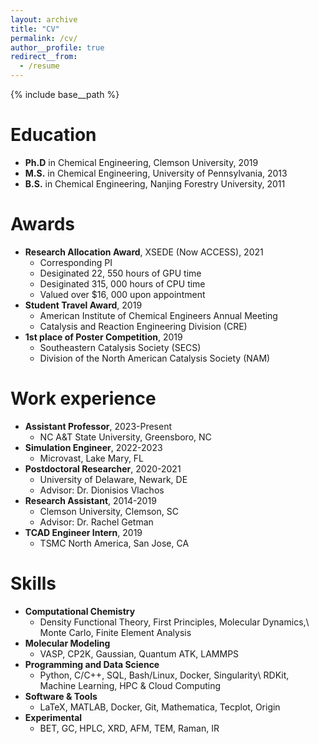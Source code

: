 ```yaml
---
layout: archive
title: "CV"
permalink: /cv/
author__profile: true
redirect__from:
  - /resume
---
```


{% include base__path %}

Education
======
* __Ph.D__ in Chemical Engineering, Clemson University, 2019
* __M.S.__ in Chemical Engineering, University of Pennsylvania, 2013
* __B.S.__ in Chemical Engineering, Nanjing Forestry University, 2011

Awards
======
* __Research Allocation Award__, XSEDE (Now ACCESS), 2021
  * Corresponding PI
  * Desiginated 22, 550 hours of GPU time
  * Desiginated 315, 000 hours of CPU time
  * Valued over \$16, 000 upon appointment
* __Student Travel Award__, 2019
  * American Institute of Chemical Engineers Annual Meeting
  * Catalysis and Reaction Engineering Division (CRE)
* __1st place of Poster Competition__, 2019
  * Southeastern Catalysis Society (SECS)
  * Division of the North American Catalysis Society (NAM)

Work experience
======
* __Assistant Professor__, 2023-Present
  * NC A&T State University, Greensboro, NC
* __Simulation Engineer__, 2022-2023
  * Microvast, Lake Mary, FL
* __Postdoctoral Researcher__, 2020-2021
  * University of Delaware, Newark, DE
  * Advisor: Dr. Dionisios Vlachos
* __Research Assistant__, 2014-2019
  * Clemson University, Clemson, SC
  * Advisor: Dr. Rachel Getman
* __TCAD Engineer Intern__, 2019
  * TSMC North America, San Jose, CA

Skills
======
* __Computational Chemistry__
  * Density Functional Theory, First Principles, Molecular Dynamics,\\
    Monte Carlo, Finite Element Analysis
* __Molecular Modeling__
  * VASP, CP2K, Gaussian, Quantum ATK, LAMMPS
* __Programming and Data Science__
  * Python, C/C++, SQL, Bash/Linux, Docker, Singularity\\
    RDKit, Machine Learning, HPC \& Cloud Computing 
* __Software & Tools__
  * LaTeX, MATLAB, Docker, Git, Mathematica, Tecplot, Origin
* __Experimental__
  * BET, GC, HPLC, XRD, AFM, TEM, Raman, IR




